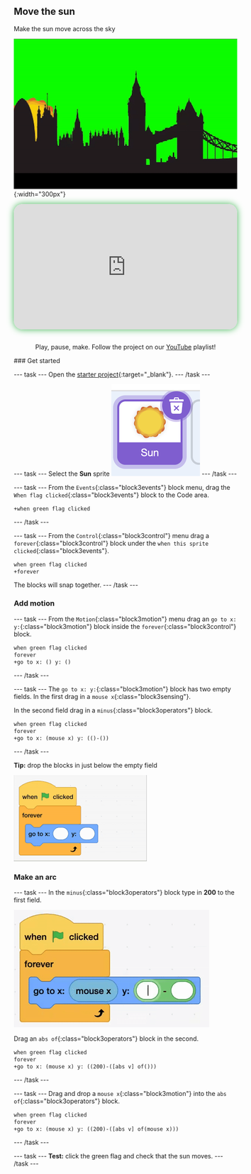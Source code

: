 ## Move the sun

<div style="display: flex; flex-wrap: wrap">
<div style="flex-basis: 200px; flex-grow: 1; margin-right: 15px;">
Make the sun move across the sky
</div>
<div>

![Animated gif of sun moving accross city](images/sun.gif){:width="300px"}

</div>
</div>

<html>
<div style="position: relative; width: 100%; aspect-ratio: 16 / 9; border-radius: 20px; box-shadow: 0 0 15px #3fb654; overflow: hidden;">
<iframe style="position: absolute; top: 0; left: 0; right: 0; width: 100%; height: 100%; border: none;" src="https://www.youtube.com/embed/t5UzLuTj_CE?rel=0&cc_load_policy=1" allowfullscreen allow="accelerometer; autoplay; clipboard-write; encrypted-media; gyroscope; picture-in-picture; web-share">
</iframe>
</div><br>
</html>
<div style="text-align: center; margin-top: 1em;">

Play, pause, make. Follow the project on our [YouTube](9) playlist!
</div>
### Get started

--- task ---
Open the [starter project](http://rpf.io/sunset-go){:target="_blank"}.
--- /task ---


--- task ---
Select the **Sun** sprite ![Sun sprite in scratch](images/sun-sprite.png)
--- /task ---


--- task ---
From the `Events`{:class="block3events"} block menu, drag the `When flag clicked`{:class="block3events"} block to the Code area.

```blocks3
+when green flag clicked
```
--- /task ---



--- task ---
From the `Control`{:class="block3control"} menu drag a `forever`{:class="block3control"} block under the `when this sprite clicked`{:class="block3events"}. 

```blocks3
when green flag clicked
+forever 
```

The blocks will snap together.
--- /task ---

### Add motion

--- task ---
From the `Motion`{:class="block3motion"} menu drag an `go to x: y:`{:class="block3motion"} block inside the `forever`{:class="block3control"} block. 

```blocks3
when green flag clicked
forever 
+go to x: () y: ()
```
--- /task ---

--- task ---
The `go to x: y:`{:class="block3motion"} block has two empty fields. In the first drag in a `mouse x`{:class="block3sensing"}. 

In the second field drag in a `minus`{:class="block3operators"} block.

```blocks3
when green flag clicked
forever 
+go to x: (mouse x) y: (()-())
```
--- /task ---


**Tip:** drop the blocks in just below the empty field

![animated gif of dragging and dropping scratch blocks](images/mousex.gif)

### Make an arc

--- task ---
In the `minus`{:class="block3operators"} block type in **200** to the first field. 

![animated gif of typing 200 into scratch block](images/200.gif)

Drag an `abs of`{:class="block3operators"} block in the second.

```blocks3
when green flag clicked
forever 
+go to x: (mouse x) y: ((200)-([abs v] of()))
```
--- /task ---



--- task ---
Drag and drop a `mouse x`{:class="block3motion"} into the `abs of`{:class="block3operators"} block.
```blocks3
when green flag clicked
forever 
+go to x: (mouse x) y: ((200)-([abs v] of(mouse x)))
```
--- /task ---



--- task ---
**Test:** click the green flag and check that the sun moves.
--- /task ---
